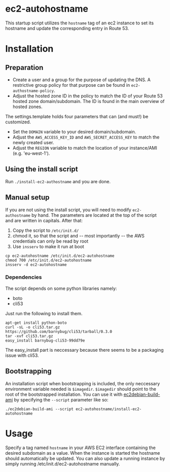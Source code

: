 ec2-autohostname
=====================

This startup script utilizes the `hostname` tag of an ec2 instance
to set its hostname and update the corresponding entry in Route 53.

# Installation #
## Preparation ##
* Create a user and a group for the purpose of updating the DNS. A restrictive group policy for that purpose can be found in `ec2-authostname-policy`.
* Adjust the hosted zone ID in the policy to match the ID of your Route 53 hosted zone domain/subdomain. The ID is found in the main overview of hosted zones.

The settings.template holds four parameters that can (and must!) be customized.
* Set the `DOMAIN` variable to your desired domain/subdomain.
* Adjust the `AWS_ACCESS_KEY_ID` and `AWS_SECRET_ACCESS_KEY` to match the newly created user.
* Adjust the `REGION` variable to match the location of your instance/AMI (e.g. 'eu-west-1').

## Using the install script ##
Run `./install-ec2-authostname` and you are done.

## Manual setup ##
If you are not using the install script, you will need to modify `ec2-authostname` by hand.
The parameters are located at the top of the script and are written in capitals.
After that:

1. Copy the script to `/etc/init.d/`
2. chmod it, so that the script and -- most importantly -- the AWS credentials can only be read by root
3. Use `insserv` to make it run at boot

```
cp ec2-autohostname /etc/init.d/ec2-autohostname
chmod 700 /etc/init.d/ec2-autohostname
insserv -d ec2-autohostname
```

### Dependencies ###
The script depends on some python libraries namely:
* boto
* cli53

Just run the following to install them.

```
apt-get install python-boto
curl -sL -o cli53.tar.gz https://github.com/barnybug/cli53/tarball/0.3.0
tar -xvf cli53.tar.gz
easy_install barnybug-cli53-99dd79e
```

The easy_install part is neccessary because there seems to be a packaging issue with cli53.

## Bootstrapping ##
An installation script when bootstrapping is included, the only neccessary environment variable needed is `$imagedir`.
`$imagedir` should point to the root of the bootstrapped installation.
You can use it with [ec2debian-build-ami](https://github.com/andsens/ec2debian-build-ami) by specifying the `--script` parameter like so:
```
./ec2debian-build-ami --script ec2-autohostname/install-ec2-autohostname
```

# Usage #
Specify a tag named `hostname` in your AWS EC2 interface containing the desired subdomain as a value.
When the instance is started the hostname should automatically be updated.
You can also update a running instance by simply running /etc/init.d/ec2-autohostname manually.